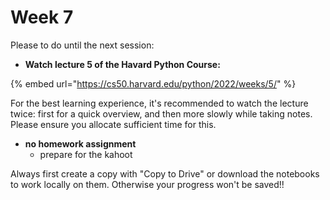 # Week 7

Please to do until the next session:

* **Watch lecture 5 of the Havard Python Course:**

{% embed url="https://cs50.harvard.edu/python/2022/weeks/5/" %}

For the best learning experience, it's recommended to watch the lecture twice: first for a quick overview, and then more slowly while taking notes. Please ensure you allocate sufficient time for this.

* **no homework assignment**
  * prepare for the kahoot

Always first create a copy with "Copy to Drive" or download the notebooks to work locally on them. Otherwise your progress won't be saved!!

